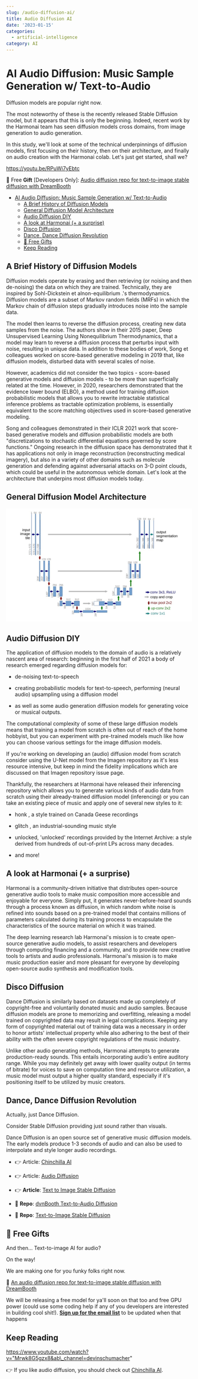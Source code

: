 ```yaml
---
slug: /audio-diffusion-ai/
title: Audio Diffusion AI
date: '2023-01-15'
categories:
  - artificial-intelligence
category: AI
---
```


# AI Audio Diffusion: Music Sample Generation w/ Text-to-Audio

Diffusion models are popular right now.

The most noteworthy of these is the recently released Stable Diffusion model, but it appears that this is only the beginning. Indeed, recent work by the Harmonai team has seen diffusion models cross domains, from image generation to audio generation.

In this study, we'll look at some of the technical underpinnings of diffusion models, first focusing on their history, then on their architecture, and finally on audio creation with the Harmonai colab. Let's just get started, shall we?

https://youtu.be/RPuWi7yEbtc

🎁 Free **Gift** \[Developers Only\]: [Audio diffusion repo for text-to-image stable diffusion with DreamBooth](https://serp.ly/github-dreambooth)

- [AI Audio Diffusion: Music Sample Generation w/ Text-to-Audio](#ai-audio-diffusion-music-sample-generation-w-text-to-audio)
    - [A Brief History of Diffusion Models](#a-brief-history-of-diffusion-models)
    - [General Diffusion Model Architecture](#general-diffusion-model-architecture)
    - [Audio Diffusion DIY](#audio-diffusion-diy)
    - [A look at Harmonai (+ a surprise)](#a-look-at-harmonai-a-surprise)
    - [Disco Diffusion](#disco-diffusion)
    - [Dance, Dance Diffusion Revolution](#dance-dance-diffusion-revolution)
    - [🎁 Free Gifts](#🎁-free-gifts)
    - [Keep Reading](#keep-reading)

## A Brief History of Diffusion Models

Diffusion models operate by erasing and then retrieving (or noising and then de-noising) the data on which they are trained. Technically, they are inspired by Sohl-Dickstein et alnon-equilibrium .'s thermodynamics.
Diffusion models are a subset of Markov random fields (MRFs) in which the Markov chain of diffusion steps gradually introduces noise into the sample data.

The model then learns to reverse the diffusion process, creating new data samples from the noise. The authors show in their 2015 paper, Deep Unsupervised Learning Using Nonequilibrium Thermodynamics, that a model may learn to reverse a diffusion process that perturbs input with noise, resulting in unique data. In addition to these bodies of work, Song et colleagues worked on score-based generative modeling in 2019 that, like diffusion models, disturbed data with several scales of noise.

However, academics did not consider the two topics - score-based generative models and diffusion models - to be more than superficially related at the time. However, in 2020, researchers demonstrated that the evidence lower bound (ELBO), a method used for training diffusion probabilistic models that allows you to rewrite intractable statistical inference problems as tractable optimization problems, is essentially equivalent to the score matching objectives used in score-based generative modeling.

Song and colleagues demonstrated in their ICLR 2021 work that score-based generative models and diffusion probabilistic models are both "discretizations to stochastic differential equations governed by score functions." Ongoing research in the diffusion space has demonstrated that it has applications not only in image reconstruction (reconstructing medical imagery), but also in a variety of other domains such as molecule generation and defending against adversarial attacks on 3-D point clouds, which could be useful in the autonomous vehicle domain.
Let's look at the architecture that underpins most diffusion models today.

## General Diffusion Model Architecture

![](https://raw.githubusercontent.com/devinschumacher/uploads/main/images/audiot-diffusion-dance-diffusion-spec-1024x625.png)

## Audio Diffusion DIY

The application of diffusion models to the domain of audio is a relatively nascent area of research: beginning in the first half of 2021 a body of research emerged regarding diffusion models for:

- de-noising text-to-speech

- creating probabilistic models for text-to-speech, performing (neural audio) upsampling using a diffusion model

- as well as some audio generation diffusion models for generating voice or musical outputs.

The computational complexity of some of these large diffusion models means that training a model from scratch is often out of reach of the home hobbyist, but you can experiment with pre-trained models much like how you can choose various settings for the image diffusion models.

If you're working on developing an (audio) diffusion model from scratch consider using the U-Net model from the Imagen repository as it's less resource intensive, but keep in mind the fidelity implications which are discussed on that Imagen repository issue page.

Thankfully, the researchers at Harmonai have released their inferencing repository which allows you to generate various kinds of audio data from scratch using their already-trained diffusion model (inferencing) or you can take an existing piece of music and apply one of several new styles to it:

- honk , a style trained on Canada Geese recordings

- glitch , an industrial-sounding music style

- unlocked, 'unlocked' recordings provided by the Internet Archive: a style derived from hundreds of out-of-print LPs across many decades.

- and more!

## A look at Harmonai (+ a surprise)

Harmonai is a community-driven initiative that distributes open-source generative audio tools to make music composition more accessible and enjoyable for everyone. Simply put, it generates never-before-heard sounds through a process known as diffusion, in which random white noise is refined into sounds based on a pre-trained model that contains millions of parameters calculated during its training process to encapsulate the characteristics of the source material on which it was trained.

The deep learning research lab Harmonai's mission is to create open-source generative audio models, to assist researchers and developers through computing financing and a community, and to provide new creative tools to artists and audio professionals. Harmonai's mission is to make music production easier and more pleasant for everyone by developing open-source audio synthesis and modification tools.

## Disco Diffusion

Dance Diffusion is similarly based on datasets made up completely of copyright-free and voluntarily donated music and audio samples. Because diffusion models are prone to memorizing and overfitting, releasing a model trained on copyrighted data may result in legal complications. Keeping any form of copyrighted material out of training data was a necessary in order to honor artists' intellectual property while also adhering to the best of their ability with the often severe copyright regulations of the music industry.

Unlike other audio generating methods, Harmonai attempts to generate production-ready sounds. This entails incorporating audio's entire auditory range. While you may definitely get away with lower quality output (in terms of bitrate) for voices to save on computation time and resource utilization, a music model must output a higher quality standard, especially if it's positioning itself to be utilized by music creators.

## Dance, Dance Diffusion Revolution

Actually, just Dance Diffusion.

Consider Stable Diffusion providing just sound rather than visuals.

Dance Diffusion is an open source set of generative music diffusion models. The early models produce 1-3 seconds of audio and can also be used to interpolate and style longer audio recordings.

- 👉 Article: [Chinchilla AI](https://devinschumacher.com/chinchilla-ai/)

- 👉 Article: [Audio Diffusion](https://devinschumacher.com/ai-audio-diffusion-music-sample-generation-text-to-audio/)

- 👉 **Article**: [Text to Image Stable Diffusion](https://devinschumacher.com/ai-image-generators/)

- 🎁 **Repo**: [dvnBooth Text-to-Audio Diffusion](https://serp.ly/github-audio-diffusion)

- 🎁 **Repo**: [Text-to-Image Stable Diffusion](https://serp.ly/github-audio-diffusion)

## 🎁 Free Gifts

And then... Text-to-image AI for audio?

On the way!

We are making one for you funky folks right now.

🎁 [An audio diffusion repo for text-to-image stable diffusion with DreamBooth](https://serp.ly/github-dreambooth)

We will be releasing a free model for ya'll soon on that too and free GPU power (could use some coding help if any of you developers are interested in building cool shit!). **[Sign up for the email list](https://serp.ly/email)** to be updated when that happens

## Keep Reading

https://www.youtube.com/watch?v="Mrwk8G5gzx8&ab\_channel=devinschumacher"

👉 If you like audio diffusion, you should check out [Chinchilla AI](https://devinschumacher.com/chinchilla-ai/).
